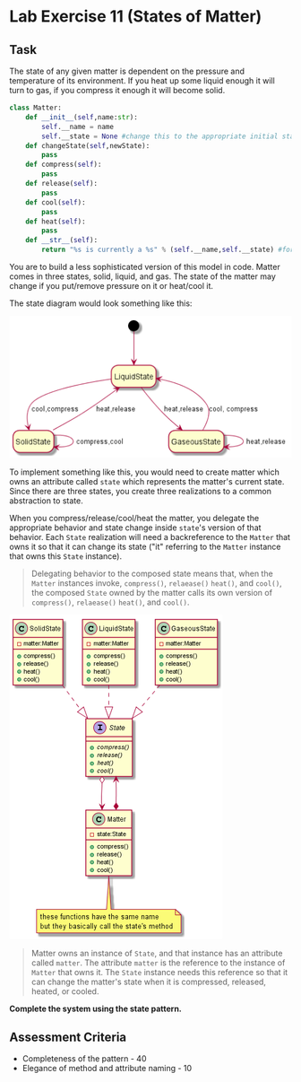 # Lab Exercise 11 (States of Matter)

## Task

The state of any given matter is dependent on the pressure and temperature of its environment. If you heat up some liquid enough it will turn to gas, if you compress it enough it will become solid.

```python
class Matter:
    def __init__(self,name:str):
        self.__name = name
        self.__state = None #change this to the appropriate initial state (liquid)
    def changeState(self,newState):
        pass
    def compress(self):
        pass
    def release(self):
        pass
    def cool(self):
        pass
    def heat(self):
        pass
    def __str__(self):
        return "%s is currently a %s" % (self.__name,self.__state) #formatting strings just like you format strings in C

```

You are to build a less sophisticated version of this model in code. Matter comes in three states, solid, liquid, and gas. The state of the matter may change if you put/remove pressure on it or heat/cool it.

The state diagram would look something like this:

![state diagram example](https://raw.githubusercontent.com/HowDoIGitHelp/CMSC23MDNotes/master/Markdown%20Lecture%20Notes%20and%20Lab%20Exercises/uml/statediagramexample.png)

To implement something like this, you would need to create matter which owns an attribute called `state` which represents the matter's current state. Since there are three states, you create three realizations to a common abstraction to state. 

When you compress/release/cool/heat the matter, you delegate the appropriate behavior and state change inside `state`'s version of that behavior. Each `State` realization will need a backreference to the `Matter` that owns it so that it can change its state ("it" referring to the `Matter` instance that owns this `State` instance).

> Delegating behavior to the composed state means that, when the `Matter` instances invoke, `compress()`, `relaease()` `heat()`, and `cool()`, the composed `State` owned by the matter calls its own version of `compress()`, `relaease()` `heat()`, and `cool()`.

![state example](https://raw.githubusercontent.com/HowDoIGitHelp/CMSC23MDNotes/bab2c4e390f529f00af5cb16d9597609863b3cd7/Markdown%20Lecture%20Notes%20and%20Lab%20Exercises/uml/stateexample.png)

> Matter owns an instance of `State`, and that instance has an attribute called `matter`. The attribute `matter`  is the reference to the instance of `Matter` that owns it. The `State` instance needs this reference so that it can change the matter's state when it is compressed, released, heated, or cooled.

**Complete the system using the state pattern.**

## Assessment Criteria

- Completeness of the pattern - 40
- Elegance of method and attribute naming - 10